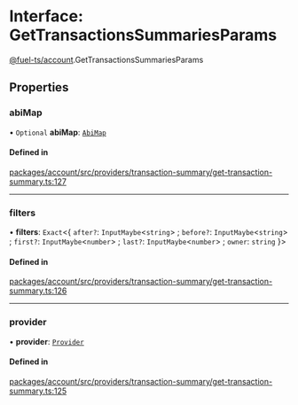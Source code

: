 # Interface: GetTransactionsSummariesParams

[@fuel-ts/account](/api/Account/index.md).GetTransactionsSummariesParams

## Properties

### abiMap

• `Optional` **abiMap**: [`AbiMap`](/api/Account/index.md#abimap)

#### Defined in

[packages/account/src/providers/transaction-summary/get-transaction-summary.ts:127](https://github.com/FuelLabs/fuels-ts/blob/61a78798/packages/account/src/providers/transaction-summary/get-transaction-summary.ts#L127)

___

### filters

• **filters**: `Exact`&lt;{ `after?`: `InputMaybe`&lt;`string`\> ; `before?`: `InputMaybe`&lt;`string`\> ; `first?`: `InputMaybe`&lt;`number`\> ; `last?`: `InputMaybe`&lt;`number`\> ; `owner`: `string`  }\>

#### Defined in

[packages/account/src/providers/transaction-summary/get-transaction-summary.ts:126](https://github.com/FuelLabs/fuels-ts/blob/61a78798/packages/account/src/providers/transaction-summary/get-transaction-summary.ts#L126)

___

### provider

• **provider**: [`Provider`](/api/Account/Provider.md)

#### Defined in

[packages/account/src/providers/transaction-summary/get-transaction-summary.ts:125](https://github.com/FuelLabs/fuels-ts/blob/61a78798/packages/account/src/providers/transaction-summary/get-transaction-summary.ts#L125)
